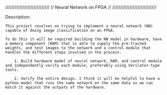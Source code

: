 ////////////////////////////
// Neural Network on FPGA //
////////////////////////////

Description:
	
	This project revolves on trying to implement a neural network (NN) capable of doing image classification on an FPGA.

	To do this it will be required building the NN model in hardware, have a memory component (RAM) that is able to supply the pre-trained weights, and test images to the network and a control module that handles the different steps involved in the process.

		1. Build hardware model of neural network, RAM, and control module and independently verify each module, preferably using Verilator-type tools.

		2. Verify the entire design. I think it will be helpful to have a python model that runs the same network on the same data so we can match it against the outputs of the hardware.
